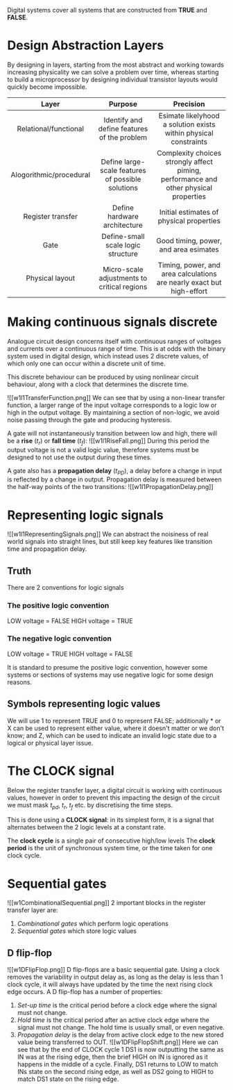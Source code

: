 Digital systems cover all systems that are constructed from **TRUE** and **FALSE**.

# Design Abstraction Layers

By designing in layers, starting from the most abstract and working towards increasing physicality we can solve a problem over time, whereas starting to build a microprocessor by designing individual transistor layouts would quickly become impossible.

|          Layer          |                      Purpose                      |                                      Precision                                       |
|:-----------------------:|:-------------------------------------------------:|:------------------------------------------------------------------------------------:|
|  Relational/functional  |    Identify and define features of the problem    |           Esimate likelyhood a solution exists within physical constraints           |
| Alogorithmic/procedural | Define large-scale features of possible solutions | Complexity choices strongly affect piming, performance and other physical properties |
|    Register transfer    |           Define hardware architecture            |                       Initial estimates of physical properties                       |
|          Gate           |        Define-small scale logic structure         |                        Good timing, power, and area esimates                         |
|     Physical layout     |    Micro-scale adjustments to critical regions    |        Timing, power, and area calculations are nearly exact but high-effort         |

# Making continuous signals discrete
Analogue circuit design concerns itself with continuous ranges of voltages and currents over a continuous range of time.
This is at odds with the binary system used in digital design, which instead uses 2 discrete values, of which only one can occur within a discrete unit of time.

This discrete behaviour can be produced by using nonlinear circuit behaviour, along with a clock that determines the discrete time.

![[w1l1TransferFunction.png]]
We can see that by using a non-linear transfer function, a larger range of the input voltage corresponds to a logic low or high in the output voltage. By maintaining a section of non-logic, we avoid noise passing through the gate and producing hysteresis.

A gate will not instantaneously transition between low and high, there will be a **rise** ($t_r$) or **fall time** ($t_f$):
![[w1l1RiseFall.png]]
During this period the output voltage is not a valid logic value, therefore systems must be designed to not use the output during these times.

A gate also has a **propagation delay** ($t_{PD}$), a delay before a change in input is reflected by a change in output. Propagation delay is measured between the half-way points of the two transitions:
![[w1l1PropagationDelay.png]]

# Representing logic signals
![[w1l1RepresentingSignals.png]]
We can abstract the noisiness of real world signals into straight lines, but still keep key features like transition time and propagation delay.

## Truth
There are 2 conventions for logic signals

### The positive logic convention
LOW voltage = FALSE
HIGH voltage = TRUE

### The negative logic convention
LOW voltage = TRUE
HIGH voltage = FALSE

It is standard to presume the positive logic convention, however some systems or sections of systems may use negative logic for some design reasons.

## Symbols representing logic values
We will use 1 to represent TRUE and 0 to represent FALSE; additionally * or X can be used to represent either value, where it doesn't matter or we don't know; and Z, which can be used to indicate an invalid logic state due to a logical or physical layer issue.

# The CLOCK signal
Below the register transfer layer, a digital circuit is working with continuous values, however in order to prevent this impacting the design of the circuit we must mask $t_{pd}$, $t_r$, $t_f$ etc. by discretising the time steps. 

This is done using a **CLOCK signal**: in its simplest form, it is a signal that alternates between the 2 logic levels at a constant rate.

The **clock cycle** is a single pair of consecutive high/low levels
The **clock period** is the unit of synchronous system time, or the time taken for one clock cycle.

# Sequential gates
![[w1CombinationalSequential.png]]
2 important blocks in the register transfer layer are:
1. *Combinational gates* which perform logic operations
2. *Sequential gates* which store logic values

## D flip-flop
![[w1DFlipFlop.png]]
D flip-flops are a basic sequential gate. 
Using a clock removes the variability in output delay as, as long as the delay is less than 1 clock cycle, it will always have updated by the time the next rising clock edge occurs.
A D flip-flop has a number of properties:
1. *Set-up time* is the critical period before a clock edge where the signal must not change.
2. *Hold time* is the critical period after an active clock edge where the signal must not change. The hold time is usually small, or even negative.
3. *Propagation delay* is the delay from active clock edge to the new stored value being transferred to OUT.
![[w1DFlipFlopShift.png]]
Here we can see that by the end of CLOCK cycle 1 DS1 is now outputting the same as IN was at the rising edge, then the brief HIGH on IN is ignored as it happens in the middle of a cycle. Finally, DS1 returns to LOW to match INs state on the second rising edge, as well as DS2 going to HIGH to match DS1 state on the rising edge.